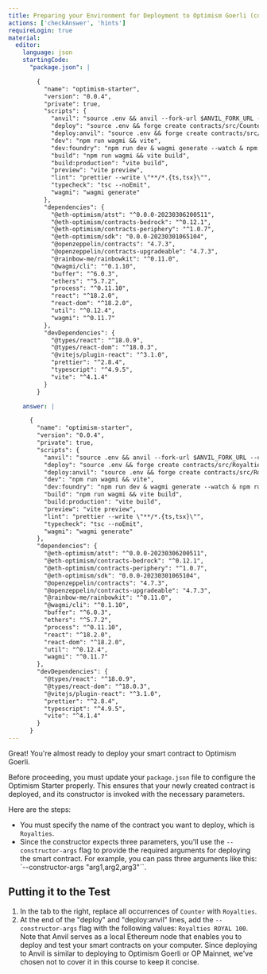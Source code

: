 ```yaml
---
title: Preparing your Environment for Deployment to Optimism Goerli (continued)
actions: ['checkAnswer', 'hints']
requireLogin: true
material:
  editor:
    language: json
    startingCode:
      "package.json": |

        {
          "name": "optimism-starter",
          "version": "0.0.4",
          "private": true,
          "scripts": {
            "anvil": "source .env && anvil --fork-url $ANVIL_FORK_URL --chain-id $ANVIL_CHAIN_ID",
            "deploy": "source .env && forge create contracts/src/Counter.sol:Counter --rpc-url $FORGE_RPC_URL --private-key $FORGE_PRIVATE_KEY --etherscan-api-key $ETHERSCAN_API_KEY --verify ",
            "deploy:anvil": "source .env && forge create contracts/src/Counter.sol:Counter --rpc-url http://127.0.0.1:8545 --private-key 0xac0974bec39a17e36ba4a6b4d238ff944bacb478cbed5efcae784d7bf4f2ff80 --legacy",
            "dev": "npm run wagmi && vite",
            "dev:foundry": "npm run dev & wagmi generate --watch & npm run anvil",
            "build": "npm run wagmi && vite build",
            "build:production": "vite build",
            "preview": "vite preview",
            "lint": "prettier --write \"**/*.{ts,tsx}\"",
            "typecheck": "tsc --noEmit",
            "wagmi": "wagmi generate"
          },
          "dependencies": {
            "@eth-optimism/atst": "^0.0.0-20230306200511",
            "@eth-optimism/contracts-bedrock": "^0.12.1",
            "@eth-optimism/contracts-periphery": "^1.0.7",
            "@eth-optimism/sdk": "0.0.0-20230301065104",
            "@openzeppelin/contracts": "4.7.3",
            "@openzeppelin/contracts-upgradeable": "4.7.3",
            "@rainbow-me/rainbowkit": "^0.11.0",
            "@wagmi/cli": "^0.1.10",
            "buffer": "^6.0.3",
            "ethers": "^5.7.2",
            "process": "^0.11.10",
            "react": "^18.2.0",
            "react-dom": "^18.2.0",
            "util": "^0.12.4",
            "wagmi": "^0.11.7"
          },
          "devDependencies": {
            "@types/react": "^18.0.9",
            "@types/react-dom": "^18.0.3",
            "@vitejs/plugin-react": "^3.1.0",
            "prettier": "^2.8.4",
            "typescript": "^4.9.5",
            "vite": "^4.1.4"
          }
        }

    answer: |

      {
        "name": "optimism-starter",
        "version": "0.0.4",
        "private": true,
        "scripts": {
          "anvil": "source .env && anvil --fork-url $ANVIL_FORK_URL --chain-id $ANVIL_CHAIN_ID",
          "deploy": "source .env && forge create contracts/src/Royalties.sol:Royalties --rpc-url $FORGE_RPC_URL --private-key $FORGE_PRIVATE_KEY --etherscan-api-key $ETHERSCAN_API_KEY --verify --constructor-args Royalties ROYAL 100",
          "deploy:anvil": "source .env && forge create contracts/src/Royalties.sol:Royalties --rpc-url http://127.0.0.1:8545 --private-key 0xac0974bec39a17e36ba4a6b4d238ff944bacb478cbed5efcae784d7bf4f2ff80 --legacy --constructor-args Royalties ROYAL 100",
          "dev": "npm run wagmi && vite",
          "dev:foundry": "npm run dev & wagmi generate --watch & npm run anvil",
          "build": "npm run wagmi && vite build",
          "build:production": "vite build",
          "preview": "vite preview",
          "lint": "prettier --write \"**/*.{ts,tsx}\"",
          "typecheck": "tsc --noEmit",
          "wagmi": "wagmi generate"
        },
        "dependencies": {
          "@eth-optimism/atst": "^0.0.0-20230306200511",
          "@eth-optimism/contracts-bedrock": "^0.12.1",
          "@eth-optimism/contracts-periphery": "^1.0.7",
          "@eth-optimism/sdk": "0.0.0-20230301065104",
          "@openzeppelin/contracts": "4.7.3",
          "@openzeppelin/contracts-upgradeable": "4.7.3",
          "@rainbow-me/rainbowkit": "^0.11.0",
          "@wagmi/cli": "^0.1.10",
          "buffer": "^6.0.3",
          "ethers": "^5.7.2",
          "process": "^0.11.10",
          "react": "^18.2.0",
          "react-dom": "^18.2.0",
          "util": "^0.12.4",
          "wagmi": "^0.11.7"
        },
        "devDependencies": {
          "@types/react": "^18.0.9",
          "@types/react-dom": "^18.0.3",
          "@vitejs/plugin-react": "^3.1.0",
          "prettier": "^2.8.4",
          "typescript": "^4.9.5",
          "vite": "^4.1.4"
        }
      }
---
```


Great! You're almost ready to deploy your smart contract to Optimism Goerli.

Before proceeding, you must update your `package.json` file to configure the Optimism Starter properly. This ensures that your newly created contract is deployed, and its constructor is invoked with the necessary parameters.

Here are the steps:
- You must specify the name of the contract you want to deploy, which is `Royalties`.
- Since the constructor expects three parameters, you'll use the `--constructor-args` flag to provide the required arguments for deploying the smart contract. For example, you can pass three arguments like this: `--constructor-args "arg1,arg2,arg3"``.


## Putting it to the Test

1. In the tab to the right, replace all occurrences of `Counter` with `Royalties`.
2. At the end of the "deploy" and "deploy:anvil" lines, add the `--constructor-args` flag with the following values: `Royalties ROYAL 100`. Note that Anvil serves as a local Ethereum node that enables you to deploy and test your smart contracts on your computer. Since deploying to Anvil is similar to deploying to Optimism Goerli or OP Mainnet, we've chosen not to cover it in this course to keep it concise.

